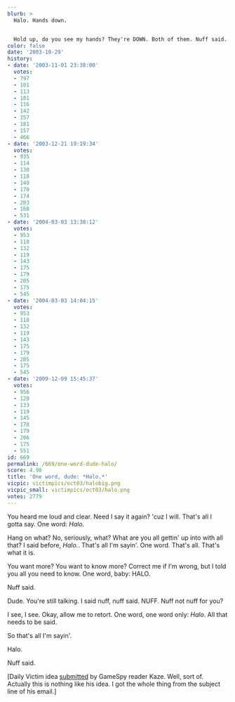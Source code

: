 ```yaml
---
blurb: >
  Halo. Hands down.


  Hold up, do you see my hands? They're DOWN. Both of them. Nuff said.
color: false
date: '2003-10-29'
history:
- date: '2003-11-01 23:38:00'
  votes:
  - 797
  - 101
  - 113
  - 101
  - 116
  - 142
  - 157
  - 181
  - 157
  - 466
- date: '2003-12-21 19:19:34'
  votes:
  - 935
  - 114
  - 130
  - 118
  - 140
  - 170
  - 174
  - 203
  - 168
  - 531
- date: '2004-03-03 13:38:12'
  votes:
  - 953
  - 118
  - 132
  - 119
  - 143
  - 175
  - 179
  - 205
  - 175
  - 545
- date: '2004-03-03 14:04:15'
  votes:
  - 953
  - 118
  - 132
  - 119
  - 143
  - 175
  - 179
  - 205
  - 175
  - 545
- date: '2009-12-09 15:45:37'
  votes:
  - 956
  - 120
  - 133
  - 119
  - 145
  - 178
  - 179
  - 206
  - 175
  - 551
id: 669
permalink: /669/one-word-dude-halo/
score: 4.98
title: 'One word, dude: *Halo.*'
vicpic: victimpics/oct03/halobig.png
vicpic_small: victimpics/oct03/halo.png
votes: 2779
---
```


You heard me loud and clear. Need I say it again? 'cuz I will. That's
all I gotta say. One word: *Halo*.

Hang on what? No, seriously, what? What are you all gettin' up into with
all that? I said before, *Halo.*. That's all I'm sayin'. One word.
That's all. That's what it is.

You want more? You want to know more? Correct me if I'm wrong, but I
told you all you need to know. One word, baby: HALO.

Nuff said.

Dude. You're still talking. I said nuff, nuff said. NUFF. Nuff not nuff
for you?

I see, I see. Okay, allow me to retort. One word, one word only: *Halo*.
All that needs to be said.

So that's all I'm sayin'.

Halo.

Nuff said.

\[Daily Victim idea
[submitted](https://web.archive.org/web/20031029000000/http://feedback.gamespy.com/)
by GameSpy reader Kaze. Well, sort of. Actually this is nothing like his
idea. I got the whole thing from the subject line of his email.\]
